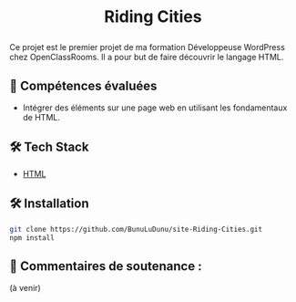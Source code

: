 # <p align="center">Riding Cities</p>
  
Ce projet est le premier projet de ma formation Développeuse WordPress chez OpenClassRooms. Il a pour but de faire découvrir le langage HTML.

## 🧐 Compétences évaluées   
- Intégrer des éléments sur une page web en utilisant les fondamentaux de HTML.

## 🛠️ Tech Stack
- [HTML](https://developer.mozilla.org/fr/docs/Web/HTML)

## 🛠️ Installation  
```bash
git clone https://github.com/BunuLuDunu/site-Riding-Cities.git
npm install
```


## 🙇 Commentaires de soutenance :
(à venir)
